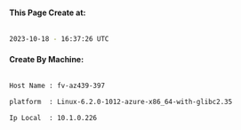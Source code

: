 
   
#### This Page Create at:

```bash

2023-10-18 - 16:37:26 UTC

```

#### Create By Machine:

```bash

Host Name : fv-az439-397

platform  : Linux-6.2.0-1012-azure-x86_64-with-glibc2.35

Ip Local  : 10.1.0.226

```

